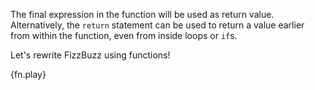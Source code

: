 <!-- Functions are declared using the `fn` keyword. Its arguments are type
annotated, just like variables, and, if the function returns a value, the
return type must be specified after an arrow `->`. -->

The final expression in the function will be used as return value.
Alternatively, the `return` statement can be used to return a value earlier
from within the function, even from inside loops or `if`s.

Let's rewrite FizzBuzz using functions!

{fn.play}
